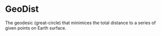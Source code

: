 # GeoDist
The geodesic (great-circle) that minimices the total distance to a series of given points on Earth surface.
